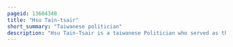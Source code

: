 ```yaml
---
pageid: 13604348
title: "Hsu Tain-tsair"
short_summary: "Taiwanese politician"
description: "Hsu Tain-Tsair is a taiwanese Politician who served as the Mayor of Tainan City from 2001 to 2010. Hsu born in tainan County got his Phd in Economics in the united States where he began participating in the Independence Movement of Taiwan. He was placed on Kuomintang's Blacklist and was not allowed to return to taiwan until 1990."
---
```

